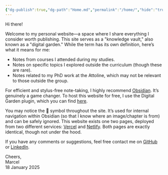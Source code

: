 ```yaml
---
{"dg-publish":true,"dg-path":"Home.md","permalink":"/home/","hide":"true","tags":["gardenEntry"],"dgEnableSearch":"true","updated":"2025-01-20T11:18:52.000+01:00"}
---
```


Hi there!

Welcome to my personal website—a space where I share everything I consider worth publishing. This site serves as a "knowledge vault," also known as a "digital garden." While the term has its own definition, here’s what it means for me:

- Notes from courses I attended during my studies.
- Notes on specific topics I explored outside the curriculum (though these are rare).
- Notes related to my PhD work at the Attoline, which may not be relevant to those outside the group.

For efficient and stylus-free note-taking, I highly recommend [Obsidian](https://obsidian.md). It’s genuinely a game changer. To host this website for free, I use the Digital Garden plugin, which you can find [here](https://github.com/oleeskild/obsidian-digital-garden).

You may notice the 🔗 symbol throughout the site. It’s used for internal navigation within Obsidian (so that I know where an image/chapter is from) and can be safely ignored. This website exists one two pages, deployed from two different services: [Vercel](https://koeberlin.netlify.app/) and [Netlify](https://koeberlin.netlify.app/). Both pages are exactly identical, though not under the hood.

If you have any comments or suggestions, feel free contact me on [GitHub](https://github.com/MarcelKoeberlin) or [LinkedIn](https://www.linkedin.com/in/marcel-k%C3%B6berlin-776397244/).

Cheers,  
Marcel  
18 January 2025